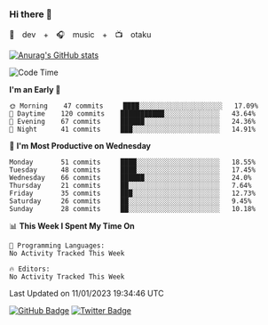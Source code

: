 ### Hi there 👋

🚀　dev　+　🎧　music　+　📺　otaku


[![Anurag's GitHub stats](https://github-readme-stats.vercel.app/api?username=koheitasaka&count_private=true&show_icons=true&theme=monokai)](https://github.com/koheitasaka/github-readme-stats)

<!--START_SECTION:waka-->
![Code Time](http://img.shields.io/badge/Code%20Time-1%2C161%20hrs%2023%20mins-blue)

**I'm an Early 🐤** 

```text
🌞 Morning    47 commits     ████░░░░░░░░░░░░░░░░░░░░░   17.09% 
🌆 Daytime    120 commits    ███████████░░░░░░░░░░░░░░   43.64% 
🌃 Evening    67 commits     ██████░░░░░░░░░░░░░░░░░░░   24.36% 
🌙 Night      41 commits     ███░░░░░░░░░░░░░░░░░░░░░░   14.91%

```
📅 **I'm Most Productive on Wednesday** 

```text
Monday       51 commits     ████░░░░░░░░░░░░░░░░░░░░░   18.55% 
Tuesday      48 commits     ████░░░░░░░░░░░░░░░░░░░░░   17.45% 
Wednesday    66 commits     ██████░░░░░░░░░░░░░░░░░░░   24.0% 
Thursday     21 commits     ██░░░░░░░░░░░░░░░░░░░░░░░   7.64% 
Friday       35 commits     ███░░░░░░░░░░░░░░░░░░░░░░   12.73% 
Saturday     26 commits     ██░░░░░░░░░░░░░░░░░░░░░░░   9.45% 
Sunday       28 commits     ██░░░░░░░░░░░░░░░░░░░░░░░   10.18%

```


📊 **This Week I Spent My Time On** 

```text
💬 Programming Languages: 
No Activity Tracked This Week

🔥 Editors: 
No Activity Tracked This Week

```


 Last Updated on 11/01/2023 19:34:46 UTC
<!--END_SECTION:waka-->

[![GitHub Badge](https://img.shields.io/badge/GitHub-100000?style=for-the-badge&logo=github&logoColor=white)](https://github.com/koheitasaka)
[![Twitter Badge](https://img.shields.io/badge/Twitter-1DA1F2?style=for-the-badge&logo=twitter&logoColor=white)](https://twitter.com/sleep_asleep_)
